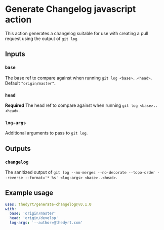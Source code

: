 # Generate Changelog javascript action

This action generates a changelog suitable for use with creating a pull request using the output of `git log`.

## Inputs

### `base`

The base ref to compare against when running `git log <base>..<head>`. Default `"origin/master"`.

### `head`

**Required** The head ref to compare against when running `git log <base>..<head>`.

### `log-args`

Additional arguments to pass to `git log`.

## Outputs

### `changelog`

The sanitized output of `git log --no-merges --no-decorate --topo-order --reverse --format='* %s' <log-args> <base>..<head>`.

## Example usage

```yaml
uses: thedyrt/generate-changelog@v0.1.0
with:
  base: 'origin/master'
  head: 'origin/develop'
  log-args: '--author=@thedyrt.com'
```
